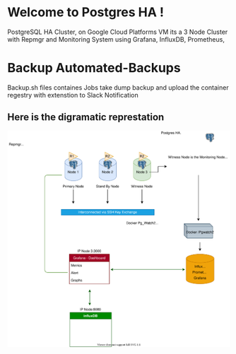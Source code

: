 # Welcome to Postgres HA !

PostgreSQL HA Cluster, on Google Cloud Platforms VM its a 3 Node Cluster with Repmgr and Monitoring System using
Grafana, InfluxDB, Prometheus,

# Backup  Automated-Backups 

Backup.sh files containes Jobs take dump backup and upload the container regestry with extenstion to Slack Notification 

## Here is the digramatic represtation 
<img src="https://github.com/jaitnsongara/Postgres-Automated-Backup/blob/main/Github-Postgres-Upload/Postgres-Arc.svg"/>

